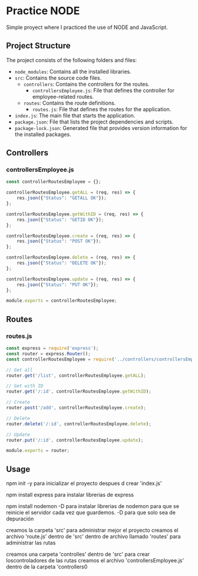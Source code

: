 # Practice NODE

Simple proyect where I practiced the use of NODE and JavaScript.

## Project Structure

The project consists of the following folders and files:

- `node_modules`: Contains all the installed libraries.
- `src`: Contains the source code files.
  - `controllers`: Contains the controllers for the routes.
    - `controllersEmployee.js`: File that defines the controller for employee-related routes.
  - `routes`: Contains the route definitions.
    - `routes.js`: File that defines the routes for the application.
- `index.js`: The main file that starts the application.
- `package.json`: File that lists the project dependencies and scripts.
- `package-lock.json`: Generated file that provides version information for the installed packages.

## Controllers

### controllersEmployee.js

```javascript
const controllerRoutesEmployee = {};

controllerRoutesEmployee.getALL = (req, res) => {
    res.json({"Status": "GETALL OK"});
};

controllerRoutesEmployee.getWithID = (req, res) => {
    res.json({"Status": "GETID OK"});
};

controllerRoutesEmployee.create = (req, res) => {
    res.json({"Status": "POST OK"});
};

controllerRoutesEmployee.delete = (req, res) => {
    res.json({"Status": "DELETE OK"});
};

controllerRoutesEmployee.update = (req, res) => {
    res.json({"Status": "PUT OK"});
};

module.exports = controllerRoutesEmployee;
```

## Routes

### routes.js

```javascript
const express = require('express');
const router = express.Router();
const controllerRoutesEmployee = require('../controllers/controllersEmployee');

// Get all
router.get('/list', controllerRoutesEmployee.getALL);

// Get with ID
router.get('/:id', controllerRoutesEmployee.getWithID);

// Create
router.post('/add', controllerRoutesEmployee.create);

// Delete
router.delete('/:id', controllerRoutesEmployee.delete);

// Update
router.put('/:id', controllerRoutesEmployee.update);

module.exports = router;
```

## Usage
npm init -y                 para inicializar el proyecto despues d crear 'index.js'

npm install express         para instalar librerias de express

npm install nodemon -D      para instalar librerias de nodemon para que se reinicie el servidor cada vez que guardemos. -D para que solo sea de depuración

creamos la carpeta 'src' para administrar mejor el proyecto
creamos el archivo 'route.js' dentro de 'src' dentro de archivo llamado 'routes' para administrar las rutas

creamos una carpeta 'controlles' dentro de 'src' para crear loscontroladores de las rutas
creamos el archivo 'controllersEmployee.js' dentro de la carpeta 'controllers0



